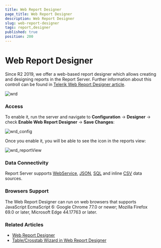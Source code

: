 ```yaml
---
title: Web Report Designer
page_title: Web Report Designer
description: Web Report Designer
slug: web-report-designer
tags: report,designer
published: true
position: 200
---
```


# Web Report Designer

Since R2 2019, we offer a web-based report designer which allows creating and designing reports in the Report Server. 
Further information about this controll can be found in [Telerik Web Report Designer article](https://docs.telerik.com/reporting/web-report-designer).

![wrd](../../images/wrd.png)

### Access

To enable it, run the server and navigate to **Configuration** -> **Designer** -> check **Enable Web Report Designer** ->  **Save Changes**:

![wrd_config](../../images/wrd_config.png)

Once you enable it, you will be able to see the icon in the reports view:

![wrd_reportView](../../images/wrd_reportView.png)

### Data Connectivity

Report Server supports [WebService](https://docs.telerik.com/reporting/webservicedatasource-component), [JSON](https://docs.telerik.com/reporting/jsondatasource-component), [SQL](https://docs.telerik.com/reporting/sqldatasource) and inline [CSV](https://docs.telerik.com/reporting/csvdatasource-component) data sources.

### Browsers Support
The Web Report Designer can run on web browsers that supports JavaScript EcmaScript 6: Google Chrome 77.0 or newer; Mozilla Firefox 69.0 or later, Microsoft Edge 44.17763 or later.

### Related Articles

- [Web Report Designer](https://docs.telerik.com/reporting/web-report-designer "Web Report Designer Overview")
- [Table/Crosstab Wizard in Web Report Designer](https://docs.telerik.com/reporting/web-report-designer-table-crosstab-wizard "Table/Crosstab Wizard in Web Report Designer")
